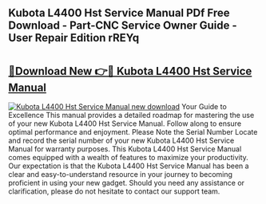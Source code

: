 ## Kubota L4400 Hst Service Manual PDf Free Download - Part-CNC Service Owner Guide - User Repair Edition rREYq

# <h2><a href="http://bc48044.oget.top/?id=Kubota+L4400+Hst+Service+Manual">🔗Download New 👉🔴 Kubota L4400 Hst Service Manual</a></h2>

[![Kubota L4400 Hst Service Manual new download](https://i.imgur.com/5g1atiW.png)](http://bc48044.oget.top/?id=Kubota+L4400+Hst+Service+Manual)
Your Guide to Excellence This manual provides a detailed roadmap for mastering the use of your new Kubota L4400 Hst Service Manual. Follow along to ensure optimal performance and enjoyment. Please Note the Serial Number Locate and record the serial number of your new Kubota L4400 Hst Service Manual for warranty purposes. This Kubota L4400 Hst Service Manual comes equipped with a wealth of features to maximize your productivity. Our expectation is that the Kubota L4400 Hst Service Manual has been a clear and easy-to-understand resource in your journey to becoming proficient in using your new gadget. Should you need any assistance or clarification, please do not hesitate to contact our support team.
